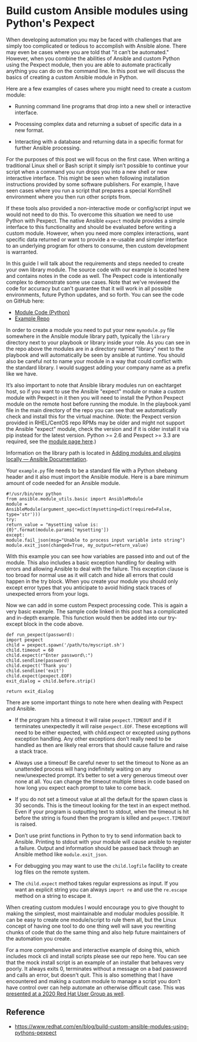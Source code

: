 
# Build custom Ansible modules using Python's Pexpect

When developing automation you may be faced with challenges that are simply too complicated or tedious to accomplish with Ansible alone. There may even be cases where you are told that "it can’t be automated." However, when you combine the abilities of Ansible and custom Python using the Pexpect module, then you are able to automate practically anything you can do on the command line. In this post we will discuss the basics of creating a custom Ansible module in Python.  

Here are a few examples of cases where you might need to create a custom module: 

-   Running command line programs that drop into a new shell or interactive interface. 
    
-   Processing complex data and returning a subset of specific data in a new format. 
    
-   Interacting with a database and returning data in a specific format for further Ansible processing.
    

For the purposes of this post we will focus on the first case. When writing a traditional Linux shell or Bash script it simply isn’t possible to continue your script when a command you run drops you into a new shell or new interactive interface. This might be seen when following installation instructions provided by some software publishers. For example, I have seen cases where you run a script that prepares a special KornShell environment where you then run other scripts from.

If these tools also provided a non-interactive mode or config/script input we would not need to do this. To overcome this situation we need to use Python with Pexpect. The native Ansible `expect` module provides a simple interface to this functionality and should be evaluated before writing a custom module. However, when you need more complex interactions, want specific data returned or want to provide a re-usable and simpler interface to an underlying program for others to consume, then custom development is warranted.  

In this guide I will talk about the requirements and steps needed to create your own library module. The source code with our example is located here and contains notes in the code as well. The Pexpect code is intentionally complex to demonstrate some use cases. Note that we've reviewed the code for accuracy but can't guarantee that it will work in all possible environments, future Python updates, and so forth. You can see the code on GitHub here: 

-   [Module Code (Python)](https://github.com/keyvatech/RHUG2020_ansible_pexpect/blob/master/library/keyva_pexpect_cli.py)
-   [Example Repo](https://github.com/keyvatech/RHUG2020_ansible_pexpect)

In order to create a module you need to put your new `mymodule.py` file somewhere in the Ansible module library path, typically the `library` directory next to your playbook or library inside your role. As you can see in the repo above the modules are in a directory named "library" next to the playbook and will automatically be seen by ansible at runtime. You should also be careful not to name your module in a way that could conflict with the standard library. I would suggest adding your company name as a prefix like we have.

It’s also important to note that Ansible library modules run on eachtarget host, so if you want to use the Ansible "expect" module or make a custom module with Pexpect in it then you will need to install the Python Pexpect module on the remote host before running the module. In the playbook.yaml file in the main directory of the repo you can see that we automatically check and install this for the virtual machine. (Note: the Pexpect version provided in RHEL/CentOS repo RPMs may be older and might not support the Ansible "expect" module, check the version and if it is older install it via pip instead for the latest version. Python >= 2.6 and Pexpect >= 3.3 are required, see the [module page here](https://docs.ansible.com/ansible/latest/collections/ansible/builtin/expect_module.html).) 

Information on the library path is located in [Adding modules and plugins locally — Ansible Documentation](https://docs.ansible.com/ansible/latest/dev_guide/developing_locally.html). 

Your `example.py` file needs to be a standard file with a Python shebang header and it also must import the Ansible module. Here is a bare minimum amount of code needed for an Ansible module. 

```
#!/usr/bin/env python 
from ansible.module_utils.basic import AnsibleModule 
module = AnsibleModule(argument_spec=dict(mysetting=dict(required=False, type='str'))) 
try: 
return_value = "mysetting value is: {0}".format(module.params['mysetting']) 
except: 
module.fail_json(msg="Unable to process input variable into string") 
module.exit_json(changed=True, my_output=return_value) 
```

With this example you can see how variables are passed into and out of the module. This also includes a basic exception handling for dealing with errors and allowing Ansible to deal with the failure. This exception clause is too broad for normal use as it will catch and hide all errors that could happen in the try block. When you create your module you should only except error types that you anticipate to avoid hiding stack traces of unexpected errors from your logs. 

Now we can add in some custom Pexpect processing code. This is again a very basic example. The sample code linked in this post has a complicated and in-depth example. This function would then be added into our try-except block in the code above. 

```
def run_pexpect(password): 
import pexpect 
child = pexpect.spawn('/path/to/myscript.sh') 
child.timeout = 60 
child.expect(r"Enter password\:") 
child.sendline(password) 
child.expect('Thank you') 
child.sendline('exit') 
child.expect(pexpect.EOF) 
exit_dialog = child.before.strip() 

return exit_dialog
```

There are some important things to note here when dealing with Pexpect and Ansible. 

-   If the program hits a timeout it will raise `pexpect.TIMEOUT` and if it terminates unexpectedly it will raise `pexpect.EOF`. These exceptions will need to be either expected, with child.expect or excepted using pythons exception handling. Any other exceptions don’t really need to be handled as then are likely real errors that should cause failure and raise a stack trace.  
    
-   Always use a timeout! Be careful never to set the timeout to None as an unattended process will hang indefinitely waiting on any new/unexpected prompt. It’s better to set a very generous timeout over none at all. You can change the timeout multiple times in code based on how long you expect each prompt to take to come back. 
    
-   If you do not set a timeout value at all the default for the spawn class is 30 seconds. This is the timeout looking for the text in an expect method. Even if your program is outputting text to stdout, when the timeout is hit before the string is found then the program is killed and `pexpect.TIMEOUT` is raised. 
    
-   Don’t use print functions in Python to try to send information back to Ansible. Printing to stdout with your module will cause ansible to register a failure. Output and information should be passed back through an Ansible method like `module.exit_json`.  
    
-   For debugging you may want to use the `child.logfile` facility to create log files on the remote system. 
    
-   The `child.expect` method takes regular expressions as input. If you want an explicit string you can always `import re` and use the `re.escape` method on a string to escape it. 
    

When creating custom modules I would encourage you to give thought to making the simplest, most maintainable and modular modules possible. It can be easy to create one module/script to rule them all, but the Linux concept of having one tool to do one thing well will save you rewriting chunks of code that do the same thing and also help future maintainers of the automation you create.

For a more comprehensive and interactive example of doing this, which includes mock cli and install scripts please see our repo here. You can see that the mock install script is an example of an installer that behaves very poorly. It always exits 0, terminates without a message on a bad password and calls an error, but doesn't quit. This is also something that I have encountered and making a custom module to manage a script you don’t have control over can help automate an otherwise difficult case. This was [presented at a 2020 Red Hat User Group as well](https://github.com/keyvatech/RHUG2020_ansible_pexpect).

## Reference

* https://www.redhat.com/en/blog/build-custom-ansible-modules-using-pythons-pexpect


